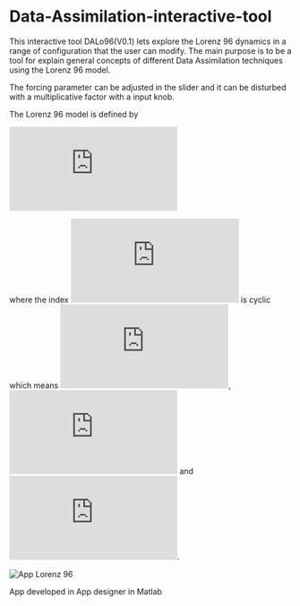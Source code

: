 # Data-Assimilation-interactive-tool
This interactive tool DALo96(V0.1) lets explore the Lorenz 96 dynamics in a range of configuration that the user can modify. The main purpose is to be a tool for explain general concepts of different Data Assimilation techniques using the Lorenz 96 model.

The forcing parameter can be adjusted in the slider and it can be disturbed with a multiplicative factor with a input knob.

The Lorenz 96 model is defined by

![img](http://latex.codecogs.com/svg.latex?%5Cfrac%7Bdx_i%7D%7Bdt%7D%3D%28x_%7Bi%2B1%7D-x_%7Bi-2%7D%29x_%7Bi-1%7D-x_i%2BF)

where the index  ![img](http://latex.codecogs.com/svg.latex?i) is cyclic which means ![img](http://latex.codecogs.com/svg.latex?x_%7B-1%7D%3Dx_%7Bn-1%7D), ![img](http://latex.codecogs.com/svg.latex?x_%7B0%7D%3Dx_%7Bn%7D)   and   ![img](http://latex.codecogs.com/svg.latex?x_%7Bn%2B1%7D%3Dx_%7B1%7D). 

![App Lorenz 96](https://github.com/ayarceb/Data-Assimilation-interactive-tool/blob/main/front.png)

App developed in App designer in Matlab
